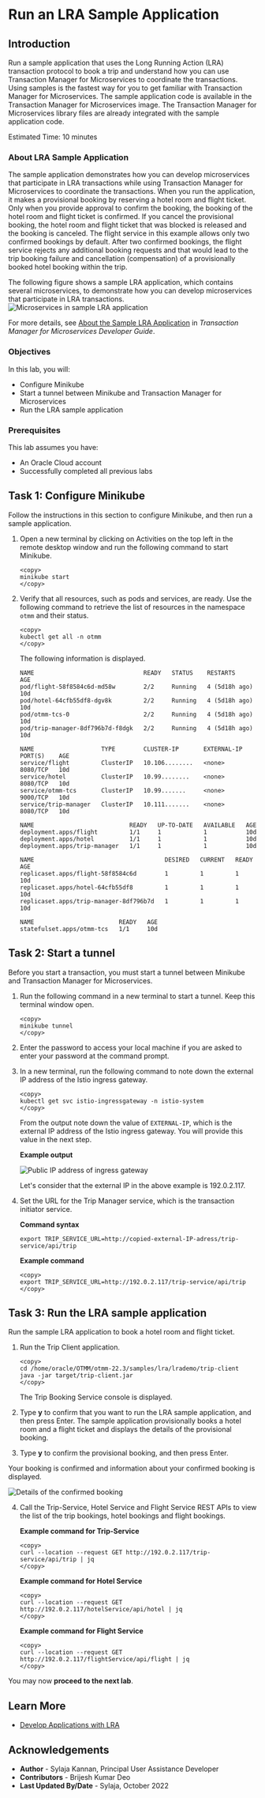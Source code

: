 # Run an LRA Sample Application

## Introduction

Run a sample application that uses the Long Running Action (LRA) transaction protocol to book a trip and understand how you can use Transaction Manager for Microservices to coordinate the transactions. Using samples is the fastest way for you to get familiar with Transaction Manager for Microservices.
The sample application code is available in the Transaction Manager for Microservices image. The Transaction Manager for Microservices library files are already integrated with the sample application code.

Estimated Time: 10 minutes

### About LRA Sample Application

The sample application demonstrates how you can develop microservices that participate in LRA transactions while using Transaction Manager for Microservices to coordinate the transactions. When you run the application, it makes a provisional booking by reserving a hotel room and flight ticket. Only when you provide approval to confirm the booking, the booking of the hotel room and flight ticket is confirmed. If you cancel the provisional booking, the hotel room and flight ticket that was blocked is released and the booking is canceled. The flight service in this example allows only two confirmed bookings by default. After two confirmed bookings, the flight service rejects any additional booking requests and that would lead to the trip booking failure and cancellation (compensation) of a provisionally booked hotel booking within the trip. 

The following figure shows a sample LRA application, which contains several microservices, to demonstrate how you can develop microservices that participate in LRA transactions.
![Microservices in sample LRA application](./images/lra-sample-app.png)

For more details, see [About the Sample LRA Application](https://docs.oracle.com/en/database/oracle/transaction-manager-for-microservices/22.3/tmmdg/set-sample-applications.html#GUID-C5332159-BD13-4210-A02E-475107919FD9) in *Transaction Manager for Microservices Developer Guide*.

### Objectives

In this lab, you will:

* Configure Minikube
* Start a tunnel between Minikube and Transaction Manager for Microservices
* Run the LRA sample application

### Prerequisites

This lab assumes you have:

* An Oracle Cloud account
* Successfully completed all previous labs

## Task 1: Configure Minikube

Follow the instructions in this section to configure Minikube, and then run a sample application.

1. Open a new terminal by clicking on Activities on the top left in the remote desktop window and run the following command to start Minikube.

    ```text
    <copy>
    minikube start
    </copy>
    ```

2. Verify that all resources, such as pods and services, are ready. Use the following command to retrieve the list of resources in the namespace `otmm` and their status.

    ```text
    <copy>
    kubectl get all -n otmm
    </copy>
    ```

    The following information is displayed.

    ```text
    NAME                               READY   STATUS    RESTARTS        AGE
   pod/flight-58f8584c6d-md58w        2/2     Running   4 (5d18h ago)   10d
   pod/hotel-64cfb55df8-dgv8k         2/2     Running   4 (5d18h ago)   10d
   pod/otmm-tcs-0                     2/2     Running   4 (5d18h ago)   10d
   pod/trip-manager-8df796b7d-f8dgk   2/2     Running   4 (5d18h ago)   10d

   NAME                   TYPE        CLUSTER-IP       EXTERNAL-IP   PORT(S)    AGE
   service/flight         ClusterIP   10.106........   <none>        8080/TCP   10d
   service/hotel          ClusterIP   10.99........    <none>        8080/TCP   10d
   service/otmm-tcs       ClusterIP   10.99.......     <none>        9000/TCP   10d
   service/trip-manager   ClusterIP   10.111.......    <none>        8080/TCP   10d

   NAME                           READY   UP-TO-DATE   AVAILABLE   AGE
   deployment.apps/flight         1/1     1            1           10d
   deployment.apps/hotel          1/1     1            1           10d
   deployment.apps/trip-manager   1/1     1            1           10d

   NAME                                     DESIRED   CURRENT   READY   AGE
   replicaset.apps/flight-58f8584c6d        1         1         1       10d
   replicaset.apps/hotel-64cfb55df8         1         1         1       10d
   replicaset.apps/trip-manager-8df796b7d   1         1         1       10d

   NAME                        READY   AGE
   statefulset.apps/otmm-tcs   1/1     10d
    ```

## Task 2: Start a tunnel

Before you start a transaction, you must start a tunnel between Minikube and Transaction Manager for Microservices.

1. Run the following command in a new terminal to start a tunnel. Keep this terminal window open.

    ```text
    <copy>
    minikube tunnel
    </copy>
    ```

2. Enter the password to access your local machine if you are asked to enter your password at the command prompt.

3. In a new terminal, run the following command to note down the external IP address of the Istio ingress gateway.

    ```text
    <copy>
    kubectl get svc istio-ingressgateway -n istio-system
    </copy>
    ```

    From the output note down the value of `EXTERNAL-IP`, which is the external IP address of the Istio ingress gateway. You will provide this value in the next step.

    **Example output**

    ![Public IP address of ingress gateway](./images/ingress-gateway-ip-address.png)

    Let's consider that the external IP in the above example is 192.0.2.117.

4. Set the URL for the Trip Manager service, which is the transaction initiator service.

    **Command syntax**

    ```text
    export TRIP_SERVICE_URL=http://copied-external-IP-adress/trip-service/api/trip
    ```

    **Example command**

    ```text
    <copy>
    export TRIP_SERVICE_URL=http://192.0.2.117/trip-service/api/trip
    </copy>
    ```

## Task 3: Run the LRA sample application

Run the sample LRA application to book a hotel room and flight ticket.

1. Run the Trip Client application.

    ```text
    <copy>
    cd /home/oracle/OTMM/otmm-22.3/samples/lra/lrademo/trip-client
    java -jar target/trip-client.jar
    </copy>
    ```

    The Trip Booking Service console is displayed.

2. Type **y** to confirm that you want to run the LRA sample application, and then press Enter.
The sample application provisionally books a hotel room and a flight ticket and displays the details of the provisional booking.

3. Type **y** to confirm the provisional booking, and then press Enter.

Your booking is confirmed and information about your confirmed booking is displayed.

![Details of the confirmed booking](./images/lra-confirmation.png)

4. Call the Trip-Service, Hotel Service and Flight Service REST APIs to view the list of the trip bookings, hotel bookings and flight bookings.

   **Example command for Trip-Service**

    ```text
    <copy>
    curl --location --request GET http://192.0.2.117/trip-service/api/trip | jq
    </copy>
    ```
   **Example command for Hotel Service**

    ```text
    <copy>
    curl --location --request GET http://192.0.2.117/hotelService/api/hotel | jq
    </copy>
    ```
   **Example command for Flight Service**

    ```text
    <copy>
    curl --location --request GET http://192.0.2.117/flightService/api/flight | jq
    </copy>
    ```
You may now **proceed to the next lab**.

## Learn More

* [Develop Applications with LRA](https://doc.oracle.com/en/database/oracle/transaction-manager-for-microservices/22.3/tmmdg/develop-lra-applications.html#GUID-63827BB6-7993-40B5-A753-AC42DE97F6F4)

## Acknowledgements

* **Author** - Sylaja Kannan, Principal User Assistance Developer
* **Contributors** - Brijesh Kumar Deo
* **Last Updated By/Date** - Sylaja, October 2022
